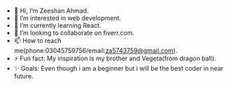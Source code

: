 - 👋 Hi, I’m Zeeshan Ahmad.
- 👀 I’m interested in web development.
- 🌱 I’m currently learning React.
- 💞️ I’m looking to collaborate on fiverr.com.
- 📫 How to reach me(phone:03045759756/email:za5743759@gmail.com).
- ⚡ Fun fact: My inspiration is my brother and Vegeta(from dragon ball).
- ✨ Goals: Even though i am a beginner but i will be the best coder in near future.  

